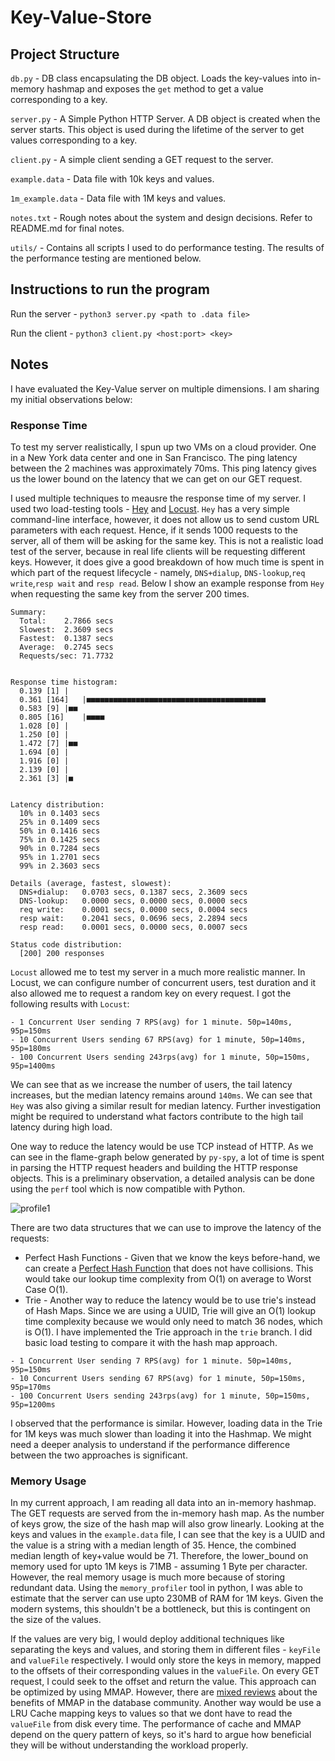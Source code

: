 # Key-Value-Store

## Project Structure

`db.py` - DB class encapsulating the DB object. Loads the key-values into in-memory hashmap and exposes the `get` method to get a value corresponding to a key.

`server.py` - A Simple Python HTTP Server. A DB object is created when the server starts. This object is used during the lifetime of the server to get values corresponding to a key.

`client.py` - A simple client sending a GET request to the server.

`example.data` - Data file with 10k keys and values.

`1m_example.data` - Data file with 1M keys and values.

`notes.txt` - Rough notes about the system and design decisions. Refer to README.md for final notes.

`utils/` - Contains all scripts I used to do performance testing. The results of the performance testing are mentioned below.

## Instructions to run the program
Run the server - `python3 server.py <path to .data file>`

Run the client - `python3 client.py <host:port> <key>`

## Notes

I have evaluated the Key-Value server on multiple dimensions. I am sharing my initial observations below:

### Response Time
To test my server realistically, I spun up two VMs on a cloud provider. One in a New York data center and one in San Francisco. The ping latency between the 2 machines was approximately 70ms. This ping latency gives us the lower bound on the latency that we can get on our GET request.

I used multiple techniques to meausre the response time of my server. I used two load-testing tools - [Hey](https://github.com/rakyll/hey/tree/master) and [Locust](https://github.com/locustio/locust). `Hey` has a very simple command-line interface, however, it does not allow us to send custom URL parameters with each request. Hence, if it sends 1000 requests to the server, all of them will be asking for the same key. This is not a realistic load test of the server, because in real life clients will be requesting different keys. However, it does give a good breakdown of how much time is spent in which part of the request lifecycle - namely, `DNS+dialup`, `DNS-lookup`,`req write`,`resp wait` and `resp read`. Below I show an example response from `Hey` when requesting the same key from the server 200 times.

```
Summary:
  Total:	2.7866 secs
  Slowest:	2.3609 secs
  Fastest:	0.1387 secs
  Average:	0.2745 secs
  Requests/sec:	71.7732
  

Response time histogram:
  0.139 [1]	|
  0.361 [164]	|■■■■■■■■■■■■■■■■■■■■■■■■■■■■■■■■■■■■■■■■
  0.583 [9]	|■■
  0.805 [16]	|■■■■
  1.028 [0]	|
  1.250 [0]	|
  1.472 [7]	|■■
  1.694 [0]	|
  1.916 [0]	|
  2.139 [0]	|
  2.361 [3]	|■


Latency distribution:
  10% in 0.1403 secs
  25% in 0.1409 secs
  50% in 0.1416 secs
  75% in 0.1425 secs
  90% in 0.7284 secs
  95% in 1.2701 secs
  99% in 2.3603 secs

Details (average, fastest, slowest):
  DNS+dialup:	0.0703 secs, 0.1387 secs, 2.3609 secs
  DNS-lookup:	0.0000 secs, 0.0000 secs, 0.0000 secs
  req write:	0.0001 secs, 0.0000 secs, 0.0004 secs
  resp wait:	0.2041 secs, 0.0696 secs, 2.2894 secs
  resp read:	0.0001 secs, 0.0000 secs, 0.0007 secs

Status code distribution:
  [200]	200 responses

```

`Locust` allowed me to test my server in a much more realistic manner. In Locust, we can configure number of concurrent users, test duration and it also allowed me to request a random key on every request. I got the following results with `Locust`:

```
- 1 Concurrent User sending 7 RPS(avg) for 1 minute. 50p=140ms, 95p=150ms
- 10 Concurrent Users sending 67 RPS(avg) for 1 minute, 50p=140ms, 95p=180ms
- 100 Concurrent Users sending 243rps(avg) for 1 minute, 50p=150ms, 95p=1400ms
```

We can see that as we increase the number of users, the tail latency increases, but the median latency remains around `140ms`. We can see that `Hey` was also giving a similar result for median latency. Further investigation might be required to understand what factors contribute to the high tail latency during high load.

One way to reduce the latency would be use TCP instead of HTTP. As we can see in the flame-graph below generated by `py-spy`, a lot of time is spent in parsing the HTTP request headers and building the HTTP response objects. This is a preliminary observation, a detailed analysis can be done using the `perf` tool which is now compatible with Python. 

![profile1](https://github.com/krngrvr09/Key-Value-Store/assets/5905966/264576cd-71e6-4d73-9fe4-06862ca1b87b)

There are two data structures that we can use to improve the latency of the requests:
+ Perfect Hash Functions - Given that we know the keys before-hand, we can create a [Perfect Hash Function](https://en.wikipedia.org/wiki/Perfect_hash_function) that does not have collisions. This would take our lookup time complexity from O(1) on average to Worst Case O(1).
+ Trie - Another way to reduce the latency would be to use trie's instead of Hash Maps. Since we are using a UUID, Trie will give an O(1) lookup time complexity because we would only need to match 36 nodes, which is O(1). I have implemented the Trie approach in the `trie` branch. I did basic load testing to compare it with the hash map approach. 

```
- 1 Concurrent User sending 7 RPS(avg) for 1 minute. 50p=140ms, 95p=150ms
- 10 Concurrent Users sending 67 RPS(avg) for 1 minute, 50p=150ms, 95p=170ms
- 100 Concurrent Users sending 243rps(avg) for 1 minute, 50p=150ms, 95p=1200ms
```

I observed that the performance is similar. However, loading data in the Trie for 1M keys was much slower than loading it into the Hashmap. We might need a deeper analysis to understand if the performance difference between the two approaches is significant.

### Memory Usage
In my current approach, I am reading all data into an in-memory hashmap. The GET requests are served from the in-memory hash map. As the number of keys grow, the size of the hash map will also grow linearly. Looking at the keys and values in the `example.data` file, I can see that the key is a UUID and the value is a string with a median length of 35. Hence, the combined median length of key+value would be 71. Therefore, the lower_bound on memory used for upto 1M keys is 71MB - assuming 1 Byte per character. However, the real memory usage is much more because of storing redundant data. Using the `memory_profiler` tool in python, I was able to estimate that the server can use upto 230MB of RAM for 1M keys. Given the modern systems, this shouldn't be a bottleneck, but this is contingent on the size of the values. 

If the values are very big, I would deploy additional techniques like separating the keys and values, and storing them in different files - `keyFile` and `valueFile` respectively. I would only store the keys in memory, mapped to the offsets of their corresponding values in the `valueFile`. On every GET request, I could seek to the offset and return the value. This approach can be optimized by using MMAP. However, there are [mixed reviews](https://db.cs.cmu.edu/papers/2022/cidr2022-p13-crotty.pdf) about the benefits of MMAP in the database community. Another way would be use a LRU Cache mapping keys to values so that we dont have to read the `valueFile` from disk every time. The performance of cache and MMAP depend on the query pattern of keys, so it's hard to argue how beneficial they will be without understanding the workload properly.
